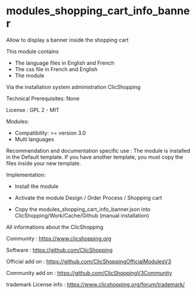 # modules_shopping_cart_info_banner

Allow to display a banner inside the shopping cart

This module contains

- The language files in English and French
- The css file in French and English
- The module
  
Via the installation system administration ClicShopping

Technical Prerequisites: None

License : GPL 2 - MIT

Modules:

- Compatibility: >= version 3.0
- Multi languages

Recommendation and documentation specific use :
The module is installed in the Default template.
If you have another template, you must copy the files inside your new template.


Implementation:

- Install the module 
- Activate the module Design / Order Process / Shopping cart

- Copy the modules_shopping_cart_info_banner.json into ClicShopping/Work/Cache/Github (manual installation)

 All informations about the ClicShopping

 Community : https://www.clicshopping.org

 Software : https://github.com/ClicShopping

 Official add on : https://github.com/ClicShoppingOfficialModulesV3

 Community add on : https://github.com/ClicShoppingV3Community

 trademark License info : https://www.clicshopping.org/forum/trademark/ 
